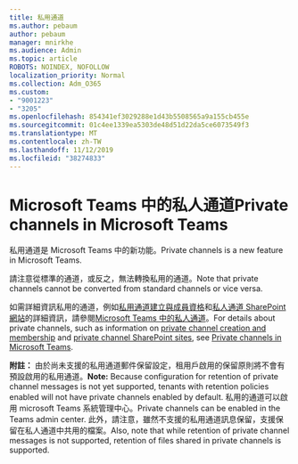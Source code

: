 ```yaml
---
title: 私用通道
ms.author: pebaum
author: pebaum
manager: mnirkhe
ms.audience: Admin
ms.topic: article
ROBOTS: NOINDEX, NOFOLLOW
localization_priority: Normal
ms.collection: Adm_O365
ms.custom:
- "9001223"
- "3205"
ms.openlocfilehash: 854341ef3029288e1d43b5508565a9a155cb455e
ms.sourcegitcommit: 01c4ee1339ea5303de48d51d22da5ce6073549f3
ms.translationtype: MT
ms.contentlocale: zh-TW
ms.lasthandoff: 11/12/2019
ms.locfileid: "38274833"
---
```

# <a name="private-channels-in-microsoft-teams"></a><span data-ttu-id="e23cb-102">Microsoft Teams 中的私人通道</span><span class="sxs-lookup"><span data-stu-id="e23cb-102">Private channels in Microsoft Teams</span></span>

<span data-ttu-id="e23cb-103">私用通道是 Microsoft Teams 中的新功能。</span><span class="sxs-lookup"><span data-stu-id="e23cb-103">Private channels is a new feature in Microsoft Teams.</span></span> 

<span data-ttu-id="e23cb-104">請注意從標準的通道，或反之，無法轉換私用的通道。</span><span class="sxs-lookup"><span data-stu-id="e23cb-104">Note that private channels cannot be converted from standard channels or vice versa.</span></span>

<span data-ttu-id="e23cb-105">如需詳細資訊私用的通道，例如[私用通道建立與成員資格](https://docs.microsoft.com/MicrosoftTeams/private-channels#private-channel-creation-and-membership)和[私人通道 SharePoint 網站](https://docs.microsoft.com/MicrosoftTeams/private-channels#private-channel-sharepoint-sites)的詳細資訊，請參閱[Microsoft Teams 中的私人通道](https://docs.microsoft.com/en-us/MicrosoftTeams/private-channels)。</span><span class="sxs-lookup"><span data-stu-id="e23cb-105">For details about private channels, such as information on [private channel creation and membership](https://docs.microsoft.com/MicrosoftTeams/private-channels#private-channel-creation-and-membership) and [private channel SharePoint sites](https://docs.microsoft.com/MicrosoftTeams/private-channels#private-channel-sharepoint-sites), see [Private channels in Microsoft Teams](https://docs.microsoft.com/en-us/MicrosoftTeams/private-channels).</span></span> 

<span data-ttu-id="e23cb-106">**附註：** 由於尚未支援的私用通道郵件保留設定，租用戶啟用的保留原則將不會有預設啟用的私用通道。</span><span class="sxs-lookup"><span data-stu-id="e23cb-106">**Note:** Because configuration for retention of private channel messages is not yet supported, tenants with retention policies enabled will not have private channels enabled by default.</span></span> <span data-ttu-id="e23cb-107">私用的通道可以啟用 microsoft Teams 系統管理中心。</span><span class="sxs-lookup"><span data-stu-id="e23cb-107">Private channels can be enabled in the Teams admin center.</span></span> <span data-ttu-id="e23cb-108">此外，請注意，雖然不支援的私用通道訊息保留，支援保留在私人通道中共用的檔案。</span><span class="sxs-lookup"><span data-stu-id="e23cb-108">Also, note that while retention of private channel messages is not supported, retention of files shared in private channels is supported.</span></span>